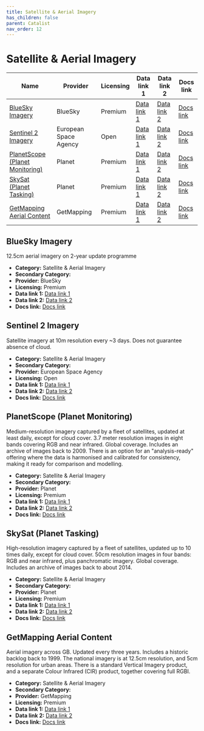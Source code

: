 ```yaml
---
title: Satellite & Aerial Imagery
has_children: false
parent: Catalist
nav_order: 12
---
```


# Satellite & Aerial Imagery

| Name                                                                | Provider              | Licensing | Data link 1                                                                                                                            | Data link 2                                                    | Docs link                                                                             |
| ------------------------------------------------------------------- | --------------------- | --------- | -------------------------------------------------------------------------------------------------------------------------------------- | -------------------------------------------------------------- | ------------------------------------------------------------------------------------- |
| [BlueSky Imagery](#bluesky-imagery)                                 | BlueSky               | Premium   | [Data link 1](https://www.blueskymapshop.com/maps/aerial-photo-hi-res?x=531566&y=180144&z=3&w=1000&h=1000&f=&p=[]&m=)                  | [Data link 2]()                                                | [Docs link](https://www.blueskymapshop.com/products/aerial-photography)               |
| [Sentinel 2 Imagery](#sentinel-2-imagery)                           | European Space Agency | Open      | [Data link 1](https://dataspace.copernicus.eu/news/2023-9-28-accessing-sentinel-mission-data-new-copernicus-data-space-ecosystem-apis) | [Data link 2](https://browser.dataspace.copernicus.eu/)        | [Docs link](https://documentation.dataspace.copernicus.eu/APIs/SentinelHub/Data.html) |
| [PlanetScope (Planet Monitoring)](#planetscope-(planet-monitoring)) | Planet                | Premium   | [Data link 1](https://www.planet.com/products/satellite-monitoring/)                                                                   | [Data link 2](https://docs.planet.com/develop/apis/data/)      | [Docs link](https://docs.planet.com/data/imagery/planetscope/)                        |
| [SkySat (Planet Tasking)](#skysat-(planet-tasking))                 | Planet                | Premium   | [Data link 1](https://www.planet.com/products/high-resolution-satellite-imagery/)                                                      | [Data link 2](https://docs.planet.com/develop/apis/data/)      | [Docs link](https://docs.planet.com/data/imagery/skysat/)                             |
| [GetMapping Aerial Content](#getmapping-aerial-content)             | GetMapping            | Premium   | [Data link 1](https://www.getmapping.co.uk/contact-getmapping/)                                                                        | [Data link 2](https://www.getmapping.co.uk/content-on-demand/) | [Docs link](https://www.getmapping.co.uk/aerial-content/)                             |

## BlueSky Imagery

12.5cm aerial imagery on 2-year update programme

- **Category:** Satellite & Aerial Imagery
- **Secondary Category:** 
- **Provider:** BlueSky
- **Licensing:** Premium
- **Data link 1:** [Data link 1](https://www.blueskymapshop.com/maps/aerial-photo-hi-res?x=531566&y=180144&z=3&w=1000&h=1000&f=&p=[]&m=)
- **Data link 2:** [Data link 2]()
- **Docs link:** [Docs link](https://www.blueskymapshop.com/products/aerial-photography)



## Sentinel 2 Imagery

Satellite imagery at 10m resolution every ~3 days. Does not guarantee absence of cloud.

- **Category:** Satellite & Aerial Imagery
- **Secondary Category:** 
- **Provider:** European Space Agency
- **Licensing:** Open
- **Data link 1:** [Data link 1](https://dataspace.copernicus.eu/news/2023-9-28-accessing-sentinel-mission-data-new-copernicus-data-space-ecosystem-apis)
- **Data link 2:** [Data link 2](https://browser.dataspace.copernicus.eu/)
- **Docs link:** [Docs link](https://documentation.dataspace.copernicus.eu/APIs/SentinelHub/Data.html)



## PlanetScope (Planet Monitoring)

Medium-resolution imagery captured by a fleet of satellites, updated at least daily, except for cloud cover. 3.7 meter resolution images in eight bands covering RGB and near infrared. Global coverage. Includes an archive of images back to 2009. There is an option for an "analysis-ready" offering where the data is harmonised and calibrated for consistency, making it ready for comparison and modelling.

- **Category:** Satellite & Aerial Imagery
- **Secondary Category:** 
- **Provider:** Planet
- **Licensing:** Premium
- **Data link 1:** [Data link 1](https://www.planet.com/products/satellite-monitoring/)
- **Data link 2:** [Data link 2](https://docs.planet.com/develop/apis/data/)
- **Docs link:** [Docs link](https://docs.planet.com/data/imagery/planetscope/)



## SkySat (Planet Tasking)

High-resolution imagery captured by a fleet of satellites, updated up to 10 times daily, except for cloud cover. 50cm resolution images in four bands: RGB and near infrared, plus panchromatic imagery. Global coverage. Includes an archive of images back to about 2014.

- **Category:** Satellite & Aerial Imagery
- **Secondary Category:** 
- **Provider:** Planet
- **Licensing:** Premium
- **Data link 1:** [Data link 1](https://www.planet.com/products/high-resolution-satellite-imagery/)
- **Data link 2:** [Data link 2](https://docs.planet.com/develop/apis/data/)
- **Docs link:** [Docs link](https://docs.planet.com/data/imagery/skysat/)



## GetMapping Aerial Content

Aerial imagery across GB. Updated every three years. Includes a historic backlog back to 1999. The national imagery is at 12.5cm resolution, and 5cm resolution for urban areas. There is a standard Vertical Imagery product, and a separate Colour Infrared (CIR) product, together covering full RGBI.

- **Category:** Satellite & Aerial Imagery
- **Secondary Category:** 
- **Provider:** GetMapping
- **Licensing:** Premium
- **Data link 1:** [Data link 1](https://www.getmapping.co.uk/contact-getmapping/)
- **Data link 2:** [Data link 2](https://www.getmapping.co.uk/content-on-demand/)
- **Docs link:** [Docs link](https://www.getmapping.co.uk/aerial-content/)
